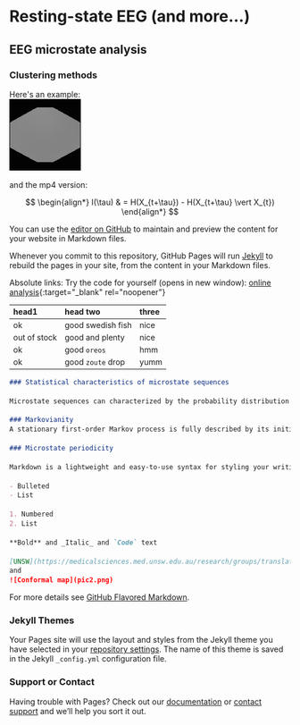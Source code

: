 # Resting-state EEG (and more...)

## EEG microstate analysis

### Clustering methods

Here's an example:  
![](eeg_128_loop.gif)

and the mp4 version:

<!--
<video src="test.mp4" width="320" height="320" controls preload></video>
See more at the [example site](page1.md)
-->

$$
\begin{align*}
  I(\tau) & = H(X_{t+\tau}) - H(X_{t+\tau} \vert X_{t})
\end{align*}
$$

<!--
https://lyk6756.github.io/2016/11/25/write_latex_equations.html
$$
\begin{align*}
  & \phi(x,y) = \phi \left(\sum_{i=1}^n x_ie_i, \sum_{j=1}^n y_je_j \right)
  = \sum_{i=1}^n \sum_{j=1}^n x_i y_j \phi(e_i, e_j) = \\
  & (x_1, \ldots, x_n) \left( \begin{array}{ccc}
      \phi(e_1, e_1) & \cdots & \phi(e_1, e_n) \\
      \vdots & \ddots & \vdots \\
      \phi(e_n, e_1) & \cdots & \phi(e_n, e_n)
    \end{array} \right)
  \left( \begin{array}{c}
      y_1 \\
      \vdots \\
      y_n
    \end{array} \right)
\end{align*}
$$
-->


<!---
[UNSW](https://medicalsciences.med.unsw.edu.au/research/groups/translational-neuroscience-facility)  
and ...  
-->

<!---
![Conformal map](pic2.png)
-->

You can use the [editor on GitHub](https://github.com/Frederic-vW/Frederic-vW.github.io/edit/master/index.md) to maintain and preview the content for your website in Markdown files.

Whenever you commit to this repository, GitHub Pages will run [Jekyll](https://jekyllrb.com/) to rebuild the pages in your site, from the content in your Markdown files.

Absolute links:
Try the code for yourself (opens in new window): [online analysis](analyze.html){:target="_blank" rel="noopener"}

| head1        | head two          | three |
|:-------------|:------------------|:------|
| ok           | good swedish fish | nice  |
| out of stock | good and plenty   | nice  |
| ok           | good `oreos`      | hmm   |
| ok           | good `zoute` drop | yumm  |


```markdown
### Statistical characteristics of microstate sequences

Microstate sequences can characterized by the probability distribution of the microstate labels, and the transition matrix $T$, which contains the conditional probabilities of a transition from label $S_i$ at time $t$ to label $S_j$ at time $t+1$.

### Markovianity
A stationary first-order Markov process is fully described by its initial symbol distribution $p_0$, and its transition matrix $T_{ij}$.

### Microstate periodicity

Markdown is a lightweight and easy-to-use syntax for styling your writing. It includes conventions for

- Bulleted
- List

1. Numbered
2. List

**Bold** and _Italic_ and `Code` text

[UNSW](https://medicalsciences.med.unsw.edu.au/research/groups/translational-neuroscience-facility)  
and  
![Conformal map](pic2.png)
```

For more details see [GitHub Flavored Markdown](https://guides.github.com/features/mastering-markdown/).

### Jekyll Themes

Your Pages site will use the layout and styles from the Jekyll theme you have selected in your [repository settings](https://github.com/Frederic-vW/Frederic-vW.github.io/settings). The name of this theme is saved in the Jekyll `_config.yml` configuration file.

### Support or Contact

Having trouble with Pages? Check out our [documentation](https://help.github.com/categories/github-pages-basics/) or [contact support](https://github.com/contact) and we’ll help you sort it out.
